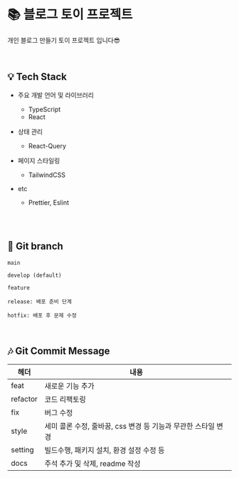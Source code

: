 # 📚 블로그 토이 프로젝트

개인 블로그 만들기 토이 프로젝트 입니다😎

<br>

## 💡 Tech Stack

- 주요 개발 언어 및 라이브러리
  - TypeScript
  - React
- 상태 관리

  - React-Query

- 페이지 스타일링

  - TailwindCSS

- etc
  - Prettier, Eslint

<br>
<br>

## 🚀 Git branch

```
main

develop (default)

feature

release: 배포 준비 단계

hotfix: 배포 후 문제 수정
```

<br>

## 🎶 Git Commit Message

| 헤더     | 내용                                                          |
| -------- | ------------------------------------------------------------- |
| feat     | 새로운 기능 추가                                              |
| refactor | 코드 리팩토링                                                 |
| fix      | 버그 수정                                                     |
| style    | 세미 콜론 수정, 줄바꿈, css 변경 등 기능과 무관한 스타일 변경 |
| setting  | 빌드수행, 패키지 설치, 환경 설정 수정 등                      |
| docs     | 주석 추가 및 삭제, readme 작성                                |
